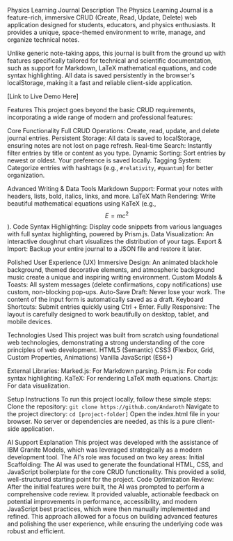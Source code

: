 Physics Learning Journal
Description
The Physics Learning Journal is a feature-rich, immersive CRUD (Create, Read, Update, Delete) web application designed for students, educators, and physics enthusiasts. It provides a unique, space-themed environment to write, manage, and organize technical notes.

Unlike generic note-taking apps, this journal is built from the ground up with features specifically tailored for technical and scientific documentation, such as support for Markdown, LaTeX mathematical equations, and code syntax highlighting. All data is saved persistently in the browser's localStorage, making it a fast and reliable client-side application.

[Link to Live Demo Here]

Features
This project goes beyond the basic CRUD requirements, incorporating a wide range of modern and professional features:

Core Functionality
Full CRUD Operations: Create, read, update, and delete journal entries.
Persistent Storage: All data is saved to localStorage, ensuring notes are not lost on page refresh.
Real-time Search: Instantly filter entries by title or content as you type.
Dynamic Sorting: Sort entries by newest or oldest. Your preference is saved locally.
Tagging System: Categorize entries with hashtags (e.g., ```#relativity```, ```#quantum```) for better organization.

Advanced Writing & Data Tools
Markdown Support: Format your notes with headers, lists, bold, italics, links, and more.
LaTeX Math Rendering: Write beautiful mathematical equations using KaTeX (e.g., 
$$E=mc^2$$
).
Code Syntax Highlighting: Display code snippets from various languages with full syntax highlighting, powered by Prism.js.
Data Visualization: An interactive doughnut chart visualizes the distribution of your tags.
Export & Import: Backup your entire journal to a JSON file and restore it later.

Polished User Experience (UX)
Immersive Design: An animated blackhole background, themed decorative elements, and atmospheric background music create a unique and inspiring writing environment.
Custom Modals & Toasts: All system messages (delete confirmations, copy notifications) use custom, non-blocking pop-ups.
Auto-Save Draft: Never lose your work. The content of the input form is automatically saved as a draft.
Keyboard Shortcuts: Submit entries quickly using Ctrl + Enter.
Fully Responsive: The layout is carefully designed to work beautifully on desktop, tablet, and mobile devices.

Technologies Used
This project was built from scratch using foundational web technologies, demonstrating a strong understanding of the core principles of web development.
HTML5 (Semantic)
CSS3 (Flexbox, Grid, Custom Properties, Animations)
Vanilla JavaScript (ES6+)

External Libraries:
Marked.js: For Markdown parsing.
Prism.js: For code syntax highlighting.
KaTeX: For rendering LaTeX math equations.
Chart.js: For data visualization.

Setup Instructions
To run this project locally, follow these simple steps:
Clone the repository:
```git clone https://github.com/Andaroth```
Navigate to the project directory:
```cd [project-folder]```
Open the index.html file in your browser.
No server or dependencies are needed, as this is a pure client-side application.

AI Support Explanation
This project was developed with the assistance of IBM Granite Models, which was leveraged strategically as a modern development tool. The AI's role was focused on two key areas:
Initial Scaffolding: The AI was used to generate the foundational HTML, CSS, and JavaScript boilerplate for the core CRUD functionality. This provided a solid, well-structured starting point for the project.
Code Optimization Review: After the initial features were built, the AI was prompted to perform a comprehensive code review. It provided valuable, actionable feedback on potential improvements in performance, accessibility, and modern JavaScript best practices, which were then manually implemented and refined.
This approach allowed for a focus on building advanced features and polishing the user experience, while ensuring the underlying code was robust and efficient.
